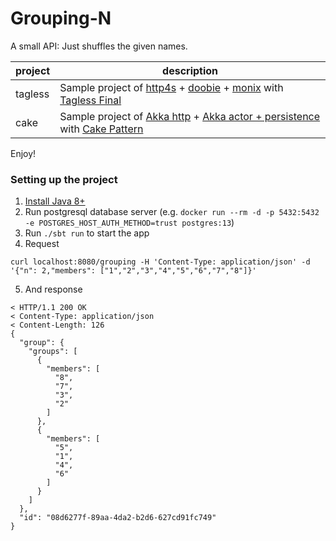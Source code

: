 # Grouping-N

A small API: Just shuffles the given names.

|project | description|
|--------|------------|
|tagless | Sample project of [http4s](https://http4s.org/) + [doobie](https://github.com/tpolecat/doobie) + [monix](https://monix.io/) with [Tagless Final](http://homes.sice.indiana.edu/ccshan/tagless/jfp.pdf)|
|cake    | Sample project of [Akka http](https://doc.akka.io/docs/akka-http/current/index.html) + [Akka actor + persistence](https://doc.akka.io/docs/akka/current/typed/actors.html) with [Cake Pattern](https://www.baeldung.com/scala/cake-pattern)|

Enjoy!

### Setting up the project

1. [Install Java 8+](https://jdk.java.net/)
1. Run postgresql database server (e.g. `docker run --rm -d -p 5432:5432 -e POSTGRES_HOST_AUTH_METHOD=trust postgres:13`)
1. Run `./sbt run` to start the app
1. Request 
```
curl localhost:8080/grouping -H 'Content-Type: application/json' -d '{"n": 2,"members": ["1","2","3","4","5","6","7","8"]}'
```
5. And response
```
< HTTP/1.1 200 OK
< Content-Type: application/json
< Content-Length: 126
{
  "group": {
    "groups": [
      {
        "members": [
          "8",
          "7",
          "3",
          "2"
        ]
      },
      {
        "members": [
          "5",
          "1",
          "4",
          "6"
        ]
      }
    ]
  },
  "id": "08d6277f-89aa-4da2-b2d6-627cd91fc749"
}

```
